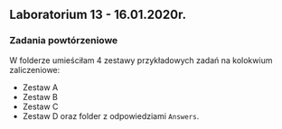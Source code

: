 ## Laboratorium 13 - 16.01.2020r.

### Zadania powtórzeniowe

W folderze umieściłam 4 zestawy przykładowych zadań na kolokwium zaliczeniowe:
- Zestaw A
- Zestaw B
- Zestaw C
- Zestaw D
oraz folder z odpowiedziami ```Answers```.